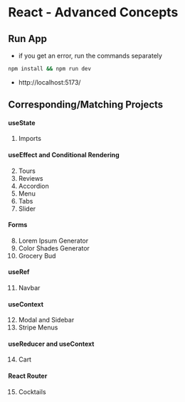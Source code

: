<!-- leetcode, react, data analytic, postre, vue -->
<!-- leetcode, react, data analytic, postre, vue -->
<!-- leetcode, react, data analytic, postre, vue -->
<!-- leetcode, react, data analytic, postre, vue -->
<!-- leetcode, react, data analytic, postre, vue -->
<!-- leetcode, react, data analytic, postre, vue -->
<!-- leetcode, react, data analytic, postre, vue -->
<!-- leetcode, react, data analytic, postre, vue -->
<!-- leetcode, react, data analytic, postre, vue -->
<!-- leetcode, react, data analytic, postre, vue -->
<!-- leetcode, react, data analytic, postre, vue -->
<!-- leetcode, react, data analytic, postre, vue -->
<!-- leetcode, react, data analytic, postre, vue -->
<!-- leetcode, react, data analytic, postre, vue -->
<!-- leetcode, react, data analytic, postre, vue -->
<!-- leetcode, react, data analytic, postre, vue -->
<!-- leetcode, react, data analytic, postre, vue -->
<!-- leetcode, react, data analytic, postre, vue -->
<!-- leetcode, react, data analytic, postre, vue -->
<!-- leetcode, react, data analytic, postre, vue -->
<!-- leetcode, react, data analytic, postre, vue -->
<!-- leetcode, react, data analytic, postre, vue -->
<!-- leetcode, react, data analytic, postre, vue -->
<!-- leetcode, react, data analytic, postre, vue -->
<!-- leetcode, react, data analytic, postre, vue -->
<!-- leetcode, react, data analytic, postre, vue -->
<!-- leetcode, react, data analytic, postre, vue -->
<!-- leetcode, react, data analytic, postre, vue -->
<!-- leetcode, react, data analytic, postre, vue -->
<!-- leetcode, react, data analytic, postre, vue -->
<!-- leetcode, react, data analytic, postre, vue -->
<!-- leetcode, react, data analytic, postre, vue -->
<!-- leetcode, react, data analytic, postre, vue -->
<!-- leetcode, react, data analytic, postre, vue -->
<!-- leetcode, react, data analytic, postre, vue -->
<!-- leetcode, react, data analytic, postre, vue -->
<!-- leetcode, react, data analytic, postre, vue -->
<!-- leetcode, react, data analytic, postre, vue -->
<!-- leetcode, react, data analytic, postre, vue -->
<!-- leetcode, react, data analytic, postre, vue -->
<!-- leetcode, react, data analytic, postre, vue -->
<!-- leetcode, react, data analytic, postre, vue -->
<!-- leetcode, react, data analytic, postre, vue -->
<!-- leetcode, react, data analytic, postre, vue -->
<!-- leetcode, react, data analytic, postre, vue -->
<!-- leetcode, react, data analytic, postre, vue -->
<!-- leetcode, react, data analytic, postre, vue -->
<!-- leetcode, react, data analytic, postre, vue -->

# React - Advanced Concepts

## Run App

- if you get an error, run the commands separately

```sh
npm install && npm run dev
```

- http://localhost:5173/

## Corresponding/Matching Projects

#### useState

1. Imports

#### useEffect and Conditional Rendering

2. Tours
3. Reviews
4. Accordion
5. Menu
6. Tabs
7. Slider

#### Forms

8. Lorem Ipsum Generator
9. Color Shades Generator
10. Grocery Bud

#### useRef

11. Navbar

#### useContext

12. Modal and Sidebar
13. Stripe Menus

#### useReducer and useContext

14. Cart

#### React Router

15. Cocktails
